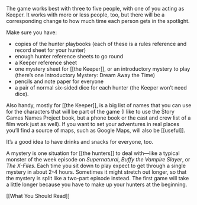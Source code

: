 
The game works best with three to five people, with one of you acting as Keeper. It works with more or less people, too, but there will be a corresponding change to how much time each person gets in the spotlight.

Make sure you have:

- copies of the hunter playbooks (each of these is a rules reference and record sheet for your hunter)
- enough hunter reference sheets to go round
- a Keeper reference sheet
- one mystery sheet for [[the Keeper]], or an introductory mystery to play (there’s one Introductory Mystery: Dream Away the Time)
- pencils and note paper for everyone
- a pair of normal six-sided dice for each hunter (the Keeper won’t need dice). 

Also handy, mostly for [[the Keeper]], is a big list of names that you can use for the characters that will be part of the game (I like to use the Story Games Names Project book, but a phone book or the cast and crew list of a film work just as well). If you want to set your adventures in real places you’ll find a source of maps, such as Google Maps, will also be [[useful]].

It’s a good idea to have drinks and snacks for everyone, too.

A mystery is one situation for [[the hunters]] to deal with—like a typical monster of the week episode on *Supernatural*, *Buffy the Vampire Slayer*, or *The X-Files*. Each time you sit down to play expect to get through a single mystery in about 2-4 hours. Sometimes it might stretch out longer, so that the mystery is split like a two-part episode instead. The first game will take a little longer because you have to make up your hunters at the beginning.

[[What You Should Read]]
